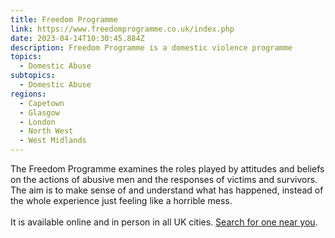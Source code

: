 ```yaml
---
title: Freedom Programme
link: https://www.freedomprogramme.co.uk/index.php
date: 2023-04-14T10:30:45.884Z
description: Freedom Programme is a domestic violence programme
topics:
  - Domestic Abuse
subtopics:
  - Domestic Abuse
regions:
  - Capetown
  - Glasgow
  - London
  - North West
  - West Midlands
---
```


The Freedom Programme examines the roles played by attitudes and beliefs on the actions of abusive men and the responses of victims and survivors. The aim is to make sense of and understand what has happened, instead of the whole experience just feeling like a horrible mess. \
\
I﻿t is available online and in person in all UK cities. [Search for one near you](https://www.freedomprogramme.co.uk/search2.php).
